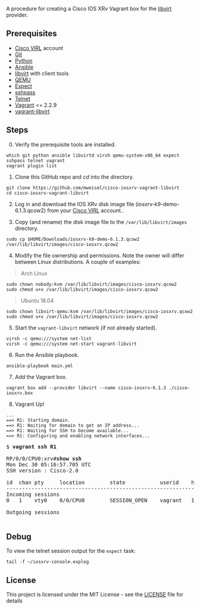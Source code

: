 A procedure for creating a Cisco IOS XRv Vagrant box for the [libvirt](https://libvirt.org) provider.

## Prerequisites

  * [Cisco VIRL](http://virl.cisco.com) account
  * [Git](https://git-scm.com)
  * [Python](https://www.python.org)
  * [Ansible](https://docs.ansible.com/ansible/latest/index.html)
  * [libvirt](https://libvirt.org) with client tools
  * [QEMU](https://www.qemu.org)
  * [Expect](https://en.wikipedia.org/wiki/Expect)
  * [sshpass](https://linux.die.net/man/1/sshpass)
  * [Telnet](https://en.wikipedia.org/wiki/Telnet)
  * [Vagrant](https://www.vagrantup.com) <= 2.2.9
  * [vagrant-libvirt](https://github.com/vagrant-libvirt/vagrant-libvirt)

## Steps

0. Verify the prerequisite tools are installed.

```
which git python ansible libvirtd virsh qemu-system-x86_64 expect sshpass telnet vagrant
vagrant plugin list
```

1. Clone this GitHub repo and _cd_ into the directory.

```
git clone https://github.com/mweisel/cisco-iosxrv-vagrant-libvirt
cd cisco-iosxrv-vagrant-libvirt
```

2. Log in and download the IOS XRv disk image file (iosxrv-k9-demo-6.1.3.qcow2) from your [Cisco VIRL](http://virl.cisco.com) account..

3. Copy (and rename) the disk image file to the `/var/lib/libvirt/images` directory.

```
sudo cp $HOME/Downloads/iosxrv-k9-demo-6.1.3.qcow2 /var/lib/libvirt/images/cisco-iosxrv.qcow2
```

4. Modify the file ownership and permissions. Note the owner will differ between Linux distributions. A couple of examples:

> Arch Linux

```
sudo chown nobody:kvm /var/lib/libvirt/images/cisco-iosxrv.qcow2
sudo chmod u+x /var/lib/libvirt/images/cisco-iosxrv.qcow2
```

> Ubuntu 18.04

```
sudo chown libvirt-qemu:kvm /var/lib/libvirt/images/cisco-iosxrv.qcow2
sudo chmod u+x /var/lib/libvirt/images/cisco-iosxrv.qcow2
```

5. Start the `vagrant-libvirt` network (if not already started).

```
virsh -c qemu:///system net-list
virsh -c qemu:///system net-start vagrant-libvirt
```

6. Run the Ansible playbook. 

```
ansible-playbook main.yml
```

7. Add the Vagrant box. 

```
vagrant box add --provider libvirt --name cisco-iosxrv-6.1.3 ./cisco-iosxrv.box
```

8. Vagrant Up!

```
...
==> R1: Starting domain.
==> R1: Waiting for domain to get an IP address...
==> R1: Waiting for SSH to become available...
==> R1: Configuring and enabling network interfaces...
```

<pre>
$ <b>vagrant ssh R1</b>

RP/0/0/CPU0:xrv#<b>show ssh</b>
Mon Dec 30 05:16:57.705 UTC
SSH version : Cisco-2.0 

id  chan pty     location        state           userid    host                  ver authentication connection type
--------------------------------------------------------------------------------------------------------------------------
Incoming sessions
0   1    vty0    0/0/CPU0        SESSION_OPEN    vagrant   192.168.121.1         v2  rsa-pubkey     Command-Line-Interface 

Outgoing sessions

</pre>

## Debug

To view the telnet session output for the `expect` task:

```
tail -f ~/iosxrv-console.explog
```

## License

This project is licensed under the MIT License - see the [LICENSE](LICENSE) file for details
